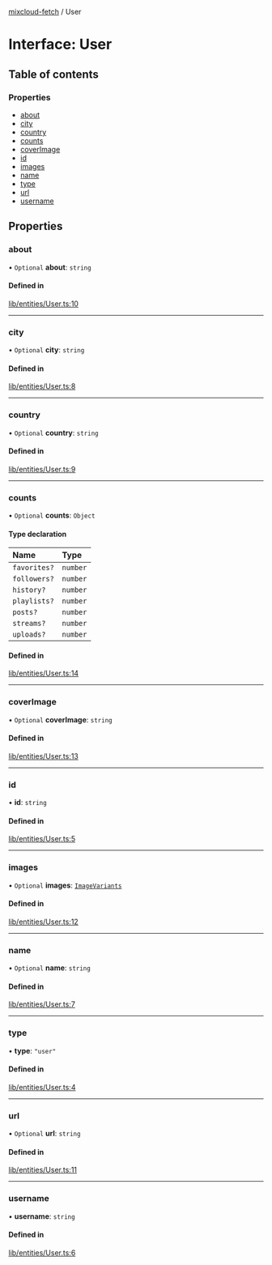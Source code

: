 [mixcloud-fetch](../README.md) / User

# Interface: User

## Table of contents

### Properties

- [about](User.md#about)
- [city](User.md#city)
- [country](User.md#country)
- [counts](User.md#counts)
- [coverImage](User.md#coverimage)
- [id](User.md#id)
- [images](User.md#images)
- [name](User.md#name)
- [type](User.md#type)
- [url](User.md#url)
- [username](User.md#username)

## Properties

### about

• `Optional` **about**: `string`

#### Defined in

[lib/entities/User.ts:10](https://github.com/patrickkfkan/mixcloud-fetch/blob/a2692f0/src/lib/entities/User.ts#L10)

___

### city

• `Optional` **city**: `string`

#### Defined in

[lib/entities/User.ts:8](https://github.com/patrickkfkan/mixcloud-fetch/blob/a2692f0/src/lib/entities/User.ts#L8)

___

### country

• `Optional` **country**: `string`

#### Defined in

[lib/entities/User.ts:9](https://github.com/patrickkfkan/mixcloud-fetch/blob/a2692f0/src/lib/entities/User.ts#L9)

___

### counts

• `Optional` **counts**: `Object`

#### Type declaration

| Name | Type |
| :------ | :------ |
| `favorites?` | `number` |
| `followers?` | `number` |
| `history?` | `number` |
| `playlists?` | `number` |
| `posts?` | `number` |
| `streams?` | `number` |
| `uploads?` | `number` |

#### Defined in

[lib/entities/User.ts:14](https://github.com/patrickkfkan/mixcloud-fetch/blob/a2692f0/src/lib/entities/User.ts#L14)

___

### coverImage

• `Optional` **coverImage**: `string`

#### Defined in

[lib/entities/User.ts:13](https://github.com/patrickkfkan/mixcloud-fetch/blob/a2692f0/src/lib/entities/User.ts#L13)

___

### id

• **id**: `string`

#### Defined in

[lib/entities/User.ts:5](https://github.com/patrickkfkan/mixcloud-fetch/blob/a2692f0/src/lib/entities/User.ts#L5)

___

### images

• `Optional` **images**: [`ImageVariants`](ImageVariants.md)

#### Defined in

[lib/entities/User.ts:12](https://github.com/patrickkfkan/mixcloud-fetch/blob/a2692f0/src/lib/entities/User.ts#L12)

___

### name

• `Optional` **name**: `string`

#### Defined in

[lib/entities/User.ts:7](https://github.com/patrickkfkan/mixcloud-fetch/blob/a2692f0/src/lib/entities/User.ts#L7)

___

### type

• **type**: ``"user"``

#### Defined in

[lib/entities/User.ts:4](https://github.com/patrickkfkan/mixcloud-fetch/blob/a2692f0/src/lib/entities/User.ts#L4)

___

### url

• `Optional` **url**: `string`

#### Defined in

[lib/entities/User.ts:11](https://github.com/patrickkfkan/mixcloud-fetch/blob/a2692f0/src/lib/entities/User.ts#L11)

___

### username

• **username**: `string`

#### Defined in

[lib/entities/User.ts:6](https://github.com/patrickkfkan/mixcloud-fetch/blob/a2692f0/src/lib/entities/User.ts#L6)
